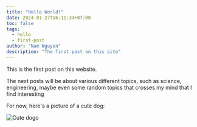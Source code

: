 ```yaml
---
title: "Hello World!"
date: 2024-01-27T16:11:34+07:00
toc: false
tags:
  - hello
  - first-post
author: "Nam Nguyen"
description: "The first post on this site"
---
```


This is the first post on this website. 

The next posts will be about various different topics, such as science, engineering, maybe even some random topics that crosses my mind that I find interesting

For now, here's a picture of a cute dog:

![Cute dogo](/img/hello-world/dogo1.jpg)
